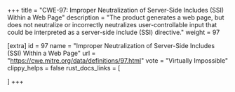 +++
title = "CWE-97: Improper Neutralization of Server-Side Includes (SSI) Within a Web Page"
description	= "The product generates a web page, but does not neutralize or incorrectly neutralizes user-controllable input that could be interpreted as a server-side include (SSI) directive."
weight = 97

[extra]
id = 97
name = "Improper Neutralization of Server-Side Includes (SSI) Within a Web Page"
url = "https://cwe.mitre.org/data/definitions/97.html"
vote = "Virtually Impossible"
clippy_helps = false
rust_docs_links = [
	
]
+++

